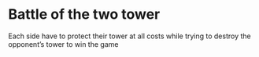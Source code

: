# Battle of the two tower
Each side have to protect their tower at all costs while trying to destroy the opponent’s tower to win the game
